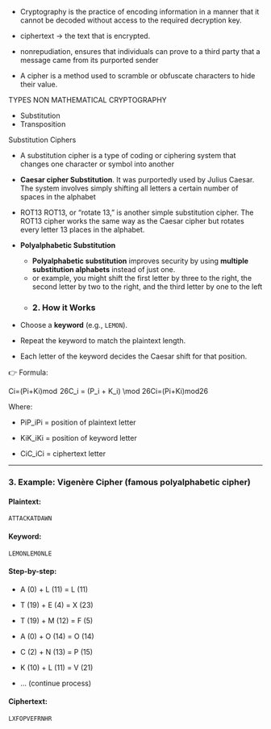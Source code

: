 
- Cryptography is the practice of encoding information in a manner that it cannot be decoded without access to the required decryption key.
- ciphertext ->  the text that is  encrypted.


- nonrepudiation, ensures that individuals can prove to a third party that a message came from its purported sender
- A cipher is a method used to scramble or obfuscate characters to hide their value.



TYPES NON MATHEMATICAL CRYPTOGRAPHY
- Substitution 
- Transposition 


Substitution Ciphers

- A substitution cipher is a type of coding or ciphering system that changes one character or symbol into another
- **Caesar cipher Substitution**. It was purportedly used by Julius Caesar. The system involves simply shifting all letters a certain number of spaces in the alphabet
- ROT13
	ROT13, or “rotate 13,” is another simple substitution cipher. The ROT13 cipher works the same way as the Caesar cipher but rotates every letter 13 places in the alphabet. 
-  **Polyalphabetic Substitution**
	- **Polyalphabetic substitution** improves security by using **multiple substitution alphabets** instead of just one.
	-  or example, you might shift the first letter by three to the right, the second letter by two to the right, and the third letter by one to the left
	- ### **2. How it Works**

- Choose a **keyword** (e.g., `LEMON`).
    
- Repeat the keyword to match the plaintext length.
    
- Each letter of the keyword decides the Caesar shift for that position.
    

👉 Formula:

Ci=(Pi+Ki)mod  26C_i = (P_i + K_i) \mod 26Ci​=(Pi​+Ki​)mod26

Where:

- PiP_iPi​ = position of plaintext letter
    
- KiK_iKi​ = position of keyword letter
    
- CiC_iCi​ = ciphertext letter
    

---

### **3. Example: Vigenère Cipher** (famous polyalphabetic cipher)

#### Plaintext:

`ATTACKATDAWN`

#### Keyword:

`LEMONLEMONLE`

#### Step-by-step:

- A (0) + L (11) = L (11)
    
- T (19) + E (4) = X (23)
    
- T (19) + M (12) = F (5)
    
- A (0) + O (14) = O (14)
    
- C (2) + N (13) = P (15)
    
- K (10) + L (11) = V (21)
    
- ... (continue process)
    

#### Ciphertext:

`LXFOPVEFRNHR`




